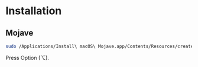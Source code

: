 # Installation

## Mojave

```sh
sudo /Applications/Install\ macOS\ Mojave.app/Contents/Resources/createinstallmedia --volume /Volumes/MyVolume
```

Press Option (⌥).
